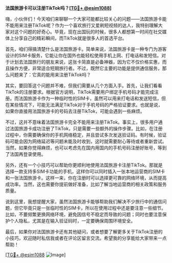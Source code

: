 **法国旅游卡可以注册TikTok吗？[[TG💪+ @esim1088](https://t.me/s/esim1088)]**

嗨，小伙伴们！今天咱们来聊聊一个大家可能都比较关心的问题——法国旅游卡能不能用来注册TikTok呢？作为一个喜欢旅行又爱刷短视频的达人，我特别理解大家对这个问题的好奇心。毕竟，现在出国玩的时候，很多人都想第一时间在社交媒体上分享自己的精彩瞬间，而TikTok就是很多人的首选平台。

首先，咱们得搞清楚什么是法国旅游卡。简单来说，法国旅游卡是一种专门为游客设计的SIM卡服务，它能让你在国外也能轻松使用手机上网、打电话和发短信。对于计划去法国旅行的朋友来说，这张卡简直是必备神器，因为它不仅价格实惠，而且操作方便，非常适合短期旅行者。不过，既然它主要的功能是提供通信服务，那么问题来了：它真的能用来注册TikTok吗？

其实，要回答这个问题并不难，但我们需要从几个方面入手。首先，让我们看看TikTok的注册要求。根据官方说明，TikTok需要用户绑定手机号码才能完成注册。而法国旅游卡作为一种临时性的SIM卡，虽然可以用来打电话和发送短信，但在某些情况下，可能无法满足TikTok对于手机号码的严格验证要求。也就是说，如果你直接用法国旅游卡的号码去注册TikTok，可能会遇到一些麻烦。

不过，这并不意味着法国旅游卡完全不能用来注册TikTok。事实上，很多用户通过法国旅游卡成功注册了TikTok，只是需要一些额外的操作步骤。比如，在注册过程中，你需要确保你的手机网络稳定，并且尝试多次发送验证码。有时候，验证码可能会因为网络延迟等问题未能及时收到，这时就需要耐心等待或者重新尝试。当然，如果你觉得麻烦，也可以考虑先在国内用国内的手机号码注册好账号，等到了法国再登录使用。

另外，还有一个小技巧可以帮助你更顺利地使用法国旅游卡注册TikTok。那就是选择一款支持多SIM卡功能的手机，这样你可以同时插入一张本地运营商的SIM卡和一张法国旅游卡。这样一来，你在注册时可以选择更可靠的网络环境，从而提高成功率。当然，这也需要你提前做好准备，比如了解当地运营商的相关政策和服务质量。

说到这里，我想提醒大家，虽然法国旅游卡能够帮助我们解决不少旅行中的通信问题，但它毕竟只是一张临时性的SIM卡，所以在使用过程中还是要注意一些细节。比如，不要频繁更换网络环境，避免因信号不稳定而导致的问题；同时也要注意保护个人隐私，尤其是在输入验证码时，一定要确保周围环境安全。

最后，如果你对法国旅游卡还有其他疑问，或者想要了解更多关于TikTok注册的小技巧，欢迎随时私信我或者在评论区留言交流。希望我的分享能给大家带来一点帮助！

[[TG💪+ @esim1088](https://t.me/s/esim1088) ![Image](https://i.postimg.cc/4NQfJmqS/Snipaste-2025-05-13-00-14-12.png)]